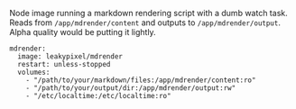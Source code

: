 Node image running a markdown rendering script with a dumb watch task. Reads
from `/app/mdrender/content` and outputs to `/app/mdrender/output`. Alpha
quality would be putting it lightly.

```
mdrender:
  image: leakypixel/mdrender
  restart: unless-stopped
  volumes:
    - "/path/to/your/markdown/files:/app/mdrender/content:ro"
    - "/path/to/your/output/dir:/app/mdrender/output:rw"
    - "/etc/localtime:/etc/localtime:ro"
```
